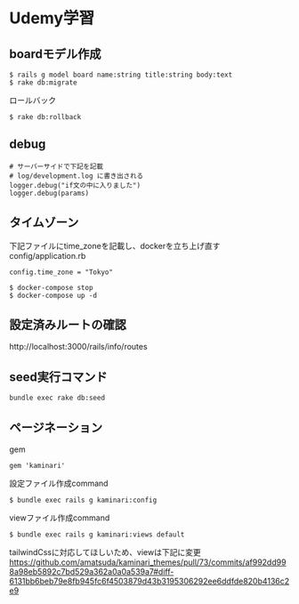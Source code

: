 # Udemy学習

## boardモデル作成

```angular2html
$ rails g model board name:string title:string body:text
$ rake db:migrate
```

ロールバック
```angular2html
$ rake db:rollback
```

## debug

```デバッグ
# サーバーサイドで下記を記載
# log/development.log に書き出される
logger.debug("if文の中に入りました")
logger.debug(params)
```

## タイムゾーン

下記ファイルにtime_zoneを記載し、dockerを立ち上げ直す
config/application.rb
```angular2html
config.time_zone = "Tokyo"
```

```angular2html
$ docker-compose stop
$ docker-compose up -d
```

## 設定済みルートの確認

http://localhost:3000/rails/info/routes


## seed実行コマンド

```angular2html
bundle exec rake db:seed
```

## ページネーション

gem
```angular2html
gem 'kaminari'
```

設定ファイル作成command
```angular2html
$ bundle exec rails g kaminari:config
```
viewファイル作成command
```angular2html
$ bundle exec rails g kaminari:views default
```

tailwindCssに対応してほしいため、viewは下記に変更
https://github.com/amatsuda/kaminari_themes/pull/73/commits/af992dd998a98eb5892c7bd529a362a0a0a539a7#diff-6131bb6beb79e8fb945fc6f4503879d43b3195306292ee6ddfde820b4136c2e9